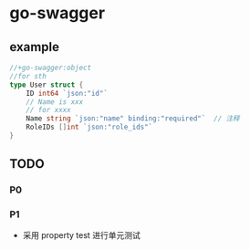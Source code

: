 # go-swagger


## example
```go
//+go-swagger:object
//for sth
type User struct {
    ID int64 `json:"id"`
    // Name is xxx
    // for xxxx
    Name string `json:"name" binding:"required"`  // 注释
    RoleIDs []int `json:"role_ids"`
}

```

## TODO
### P0


### P1
* 采用 property test 进行单元测试


